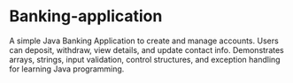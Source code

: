 # Banking-application
 A simple Java Banking Application to create and manage accounts. Users can deposit, withdraw, view details, and update contact info. Demonstrates arrays, strings, input validation, control structures, and exception handling for learning Java programming.
